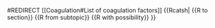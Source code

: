 #REDIRECT [[Coagulation#List of coagulation factors]]
{{Rcatsh|
{{R to section}}
{{R from subtopic}}
{{R with possibility}}
}}
